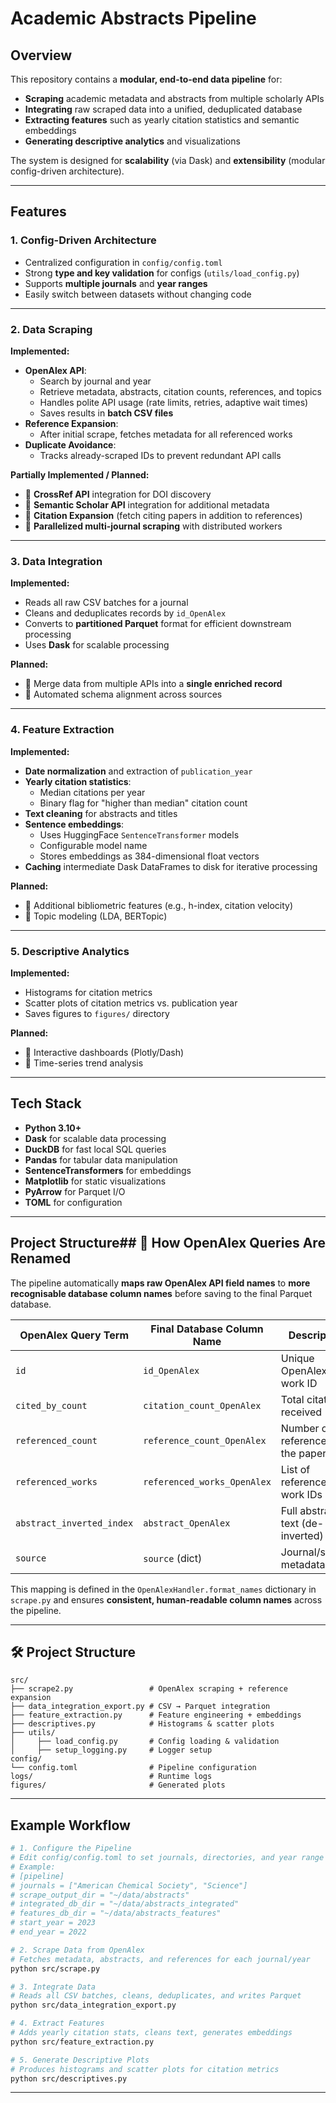 # Academic Abstracts Pipeline

## Overview
This repository contains a **modular, end-to-end data pipeline** for:
- **Scraping** academic metadata and abstracts from multiple scholarly APIs
- **Integrating** raw scraped data into a unified, deduplicated database
- **Extracting features** such as yearly citation statistics and semantic embeddings
- **Generating descriptive analytics** and visualizations

The system is designed for **scalability** (via Dask) and **extensibility** (modular config-driven architecture).

---

## Features

### 1. Config-Driven Architecture
- Centralized configuration in `config/config.toml`
- Strong **type and key validation** for configs (`utils/load_config.py`)
- Supports **multiple journals** and **year ranges**
- Easily switch between datasets without changing code

---

### 2. Data Scraping
**Implemented:**
- **OpenAlex API**:
  - Search by journal and year
  - Retrieve metadata, abstracts, citation counts, references, and topics
  - Handles polite API usage (rate limits, retries, adaptive wait times)
  - Saves results in **batch CSV files**
- **Reference Expansion**:
  - After initial scrape, fetches metadata for all referenced works
- **Duplicate Avoidance**:
  - Tracks already-scraped IDs to prevent redundant API calls

**Partially Implemented / Planned:**
- 🚧 **CrossRef API** integration for DOI discovery
- 🚧 **Semantic Scholar API** integration for additional metadata
- 🚧 **Citation Expansion** (fetch citing papers in addition to references)
- 🚧 **Parallelized multi-journal scraping** with distributed workers

---

### 3. Data Integration
**Implemented:**
- Reads all raw CSV batches for a journal
- Cleans and deduplicates records by `id_OpenAlex`
- Converts to **partitioned Parquet** format for efficient downstream processing
- Uses **Dask** for scalable processing

**Planned:**
- 🚧 Merge data from multiple APIs into a **single enriched record**
- 🚧 Automated schema alignment across sources

---

### 4. Feature Extraction
**Implemented:**
- **Date normalization** and extraction of `publication_year`
- **Yearly citation statistics**:
  - Median citations per year
  - Binary flag for "higher than median" citation count
- **Text cleaning** for abstracts and titles
- **Sentence embeddings**:
  - Uses HuggingFace `SentenceTransformer` models
  - Configurable model name
  - Stores embeddings as 384-dimensional float vectors
- **Caching** intermediate Dask DataFrames to disk for iterative processing

**Planned:**
- 🚧 Additional bibliometric features (e.g., h-index, citation velocity)
- 🚧 Topic modeling (LDA, BERTopic)

---

### 5. Descriptive Analytics
**Implemented:**
- Histograms for citation metrics
- Scatter plots of citation metrics vs. publication year
- Saves figures to `figures/` directory

**Planned:**
- 🚧 Interactive dashboards (Plotly/Dash)
- 🚧 Time-series trend analysis

---

## Tech Stack
- **Python 3.10+**
- **Dask** for scalable data processing
- **DuckDB** for fast local SQL queries
- **Pandas** for tabular data manipulation
- **SentenceTransformers** for embeddings
- **Matplotlib** for static visualizations
- **PyArrow** for Parquet I/O
- **TOML** for configuration

---

## Project Structure## 🔄 How OpenAlex Queries Are Renamed

The pipeline automatically **maps raw OpenAlex API field names** to **more recognisable database column names** before saving to the final Parquet database.

| OpenAlex Query Term         | Final Database Column Name       | Description |
|-----------------------------|----------------------------------|-------------|
| `id`                        | `id_OpenAlex`                    | Unique OpenAlex work ID |
| `cited_by_count`            | `citation_count_OpenAlex`        | Total citations received |
| `referenced_count`          | `reference_count_OpenAlex`       | Number of references in the paper |
| `referenced_works`          | `referenced_works_OpenAlex`      | List of referenced work IDs |
| `abstract_inverted_index`   | `abstract_OpenAlex`              | Full abstract text (de-inverted) |
| `source`                    | `source` (dict)                  | Journal/source metadata |

This mapping is defined in the `OpenAlexHandler.format_names` dictionary in `scrape.py` and ensures **consistent, human-readable column names** across the pipeline.

---

## 🛠️ Project Structure
~~~
src/
├── scrape2.py                 # OpenAlex scraping + reference expansion
├── data_integration_export.py # CSV → Parquet integration
├── feature_extraction.py      # Feature engineering + embeddings
├── descriptives.py            # Histograms & scatter plots
├── utils/
│     ├── load_config.py       # Config loading & validation
│     ├── setup_logging.py     # Logger setup
config/
└── config.toml                # Pipeline configuration
logs/                          # Runtime logs
figures/                       # Generated plots
~~~
---

## Example Workflow
```bash
# 1. Configure the Pipeline
# Edit config/config.toml to set journals, directories, and year range
# Example:
# [pipeline]
# journals = ["American Chemical Society", "Science"]
# scrape_output_dir = "~/data/abstracts"
# integrated_db_dir = "~/data/abstracts_integrated"
# features_db_dir = "~/data/abstracts_features"
# start_year = 2023
# end_year = 2022

# 2. Scrape Data from OpenAlex
# Fetches metadata, abstracts, and references for each journal/year
python src/scrape.py

# 3. Integrate Data
# Reads all CSV batches, cleans, deduplicates, and writes Parquet
python src/data_integration_export.py

# 4. Extract Features
# Adds yearly citation stats, cleans text, generates embeddings
python src/feature_extraction.py

# 5. Generate Descriptive Plots
# Produces histograms and scatter plots for citation metrics
python src/descriptives.py
```
---
